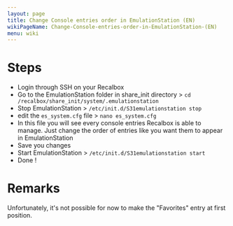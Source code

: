```yaml
---
layout: page
title: Change Console entries order in EmulationStation (EN)
wikiPageName: Change-Console-entries-order-in-EmulationStation-(EN)
menu: wiki
---
```


# Steps
* Login through SSH on your Recalbox
* Go to the EmulationStation folder in share_init directory > `cd /recalbox/share_init/system/.emulationstation`
* Stop EmulationStation > `/etc/init.d/S31emulationstation stop`
* edit the `es_system.cfg` file > `nano es_system.cfg`
* In this file you will see every console entries Recalbox is able to manage. Just change the order of entries like you want them to appear in EmulationStation
* Save you changes
* Start EmulationStation > `/etc/init.d/S31emulationstation start`
* Done !

# Remarks
Unfortunately, it's not possible for now to make the "Favorites" entry at first position.
